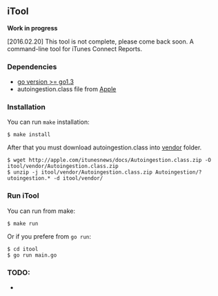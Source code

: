 ## iTool

**Work in progress**

[2016.02.20] This tool is not complete, please come back soon.
A command-line tool for iTunes Connect Reports. 

### Dependencies

* [go version >= go1.3](https://golang.org/doc/install/source)
* autoingestion.class file from [Apple](http://apple.com/itunesnews/docs/Autoingestion.class.zip)

### Installation

You can run `make` installation:

```$ make install```

After that you must download autoingestion.class into [vendor](itool/vendor) folder.

```
$ wget http://apple.com/itunesnews/docs/Autoingestion.class.zip -O itool/vendor/Autoingestion.class.zip
$ unzip -j itool/vendor/Autoingestion.class.zip Autoingestion/?utoingestion.* -d itool/vendor/
```

### Run iTool

You can run from make:

```$ make run ```

Or if you prefere from `go run`:

```
$ cd itool
$ go run main.go
```

### TODO:

* 